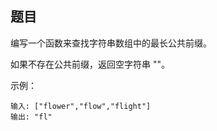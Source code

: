 ## 题目
编写一个函数来查找字符串数组中的最长公共前缀。

如果不存在公共前缀，返回空字符串 ""。

示例：
```
输入: ["flower","flow","flight"]
输出: "fl"
```
